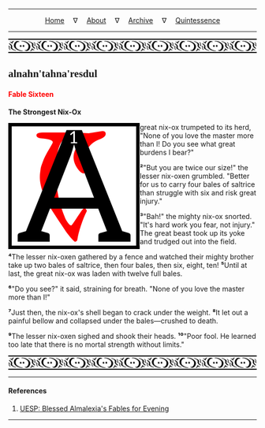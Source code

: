 
---

<!--- Local CSS Font Loading -->

<style>
@font-face {
    font-family: HayghinDaedric;
    src: url('../../../../../assets/fonts/ttf/HayghinDaedric.ttf') format('truetype');
    font-weight: medium;
    font-style: normal;
}
</style>

<!--- Jekyll Page Links -->

<center>
<a href="../../../../../index.html">Home</a>
&emsp;&nabla;&emsp;
<a href="../../../../archive/about.html">About</a>
&emsp;&nabla;&emsp;
<a href="../../../../archive/index.html">Archive</a>
&emsp;&nabla;&emsp;
<a href="../../../index.html">Quintessence</a>
</center>

<!--- Markdown Body Below: -->

---

<img align="center" alt="Bordering" src="../../../../../assets/images/symbols/velothi_pattern_long_by_lukkar.svg">

## <span style="font-family:HayghinDaedric">alnahn'tahna'resdul</Span>

#### <span style="color:red">Fable Sixteen</Span>

__The Strongest Nix-Ox__

<img align="left" alt="A" src="../../../project/resources/initials/svg/letters/letter_a.svg"> great nix-ox trumpeted to its herd, "None of you love the master more than I! Do you see what great burdens I bear?"

<b>&sup2;</b>"But you are twice our size!" the lesser nix-oxen grumbled. "Better for us to carry four bales of saltrice than struggle with six and risk great injury."

<b>&sup3;</b>"Bah!" the mighty nix-ox snorted. "It's hard work you fear, not injury." The great beast took up its yoke and trudged out into the field.

<b>&#8308;</b>The lesser nix-oxen gathered by a fence and watched their mighty brother take up two bales of saltrice, then four bales, then six, eight, ten!
<b>&#8309;</b>Until at last, the great nix-ox was laden with twelve full bales.

<b>&#8310;</b>"Do you see?" it said, straining for breath. "None of you love the master more than I!"

<b>&#8311;</b>Just then, the nix-ox's shell began to crack under the weight.
<b>&#8312;</b>It let out a painful bellow and collapsed under the bales&mdash;crushed to death.

<b>&#8313;</b>The lesser nix-oxen sighed and shook their heads.
<b>&sup1;&#8304;</b>"Poor fool. He learned too late that there is no mortal strength without limits."

<img align="center" alt="Bordering" src="../../../../../assets/images/symbols/velothi_pattern_long_by_lukkar.svg">

---

#### References

1. [UESP: Blessed Almalexia's Fables for Evening][1]

[1]: https://en.uesp.net/wiki/Online:Blessed_Almalexia%27s_Fables_for_Evening

---
